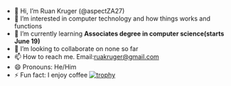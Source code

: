 - 👋 Hi, I’m Ruan Kruger (@aspectZA27)
- 👀 I’m interested in computer technology and how things works and functions
- 🌱 I’m currently learning **Associates degree in computer science(starts June 19)**
- 💞️ I’m looking to collaborate on none so far
- 📫 How to reach me. Email:ruakruger@gmail.com
- 😄 Pronouns: He/Him
- ⚡ Fun fact: I enjoy coffee
[![trophy](https://github-profile-trophy.vercel.app/?username=aspectZA27&theme=onedark)](https://github.com/ryo-ma/github-profile-trophy)
<!---
aspectZA27/aspectZA27 is a ✨ special ✨ repository because its `README.md` (this file) appears on your GitHub profile.
You can click the Preview link to take a look at your changes.
--->
